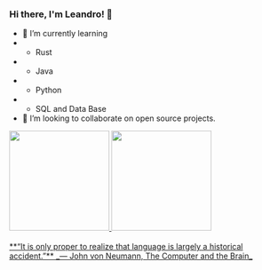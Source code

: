 ### Hi there, I'm Leandro! 👋

- 🌱 I’m currently learning
- - Rust
- - Java
- - Python
- - SQL and Data Base
- 👯 I’m looking to collaborate on open source projects.

<div>
  <a href="https://github.com/leandromqrs"/>
  <img height="180em" src="https://github-readme-stats.vercel.app/api/?username=leandromqrs&theme=react&include_all_commits=true&count_private=true"/>
  <img height="180em" src="https://github-readme-stats.vercel.app/api/top-langs/?username=leandromqrs&theme=react&layout=compact&langs_count=6"/>
</div>
<br>
**“It is only proper to realize that language is largely a historical accident.”** _― John von Neumann, The Computer and the Brain_
